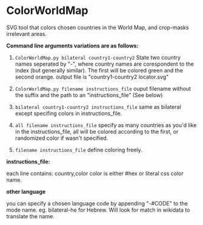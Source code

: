 # ColorWorldMap
SVG tool that colors chosen countries in the World Map, and crop-masks irrelevant areas.

**Command line arguments variations are as follows:**

  1. <code>ColorWorldMap.py bilateral country1-country2</code> 
  State two country names seperated by "-", where country names are corespondent to the index (but generally similar). The first will be colored green and the second orange. output file is "country1-country2 locator.svg"  

  2. <code>ColorWorldMap.py filename instructions_file</code> ouput filename without the suffix and the path to an "instructions_file" (See below)
  
  3. <code>bilateral country1-country2 instructions_file</code>
      same as bilateral except specifing colors in instructions_file.

  4. <code>all filename instructions_file</code> 
     specify as many countries as you'd like in the instructions_file, all will be colored according to the first, or randomized color if wasn't specified. 
  
  5. <code>filename instructions_file</code>
       define coloring freely.
 
 **instructions_file:**
 
  each line contains: country,color
  color is either #hex or literal css color name.
  
 **other language**
 
   you can specify a chosen language code by appending "-#CODE" to the mode name. eg. bilateral-he for Hebrew.
   Will look for match in wikidata to translate the name.
 
